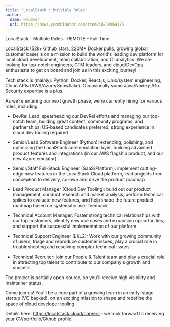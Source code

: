 ```yaml
---
title: "LocalStack : Multiple Roles"
author:
  name: whummer
  url: https://news.ycombinator.com/item?id=39964175
---
```

LocalStack - Multiple Roles - REMOTE - Full-Time

LocalStack (52k+ Github stars, 220M+ Docker pulls, growing global customer base) is on a mission to build the world&#x27;s leading dev platform for local cloud development, team collaboration, and CI analytics. We are looking for top-notch engineers, GTM leaders, and cloud&#x2F;DevOps enthusiasts to get on board and join us in this exciting journey!

Tech stack is (mainly): Python, Docker, React.js, Unix&#x2F;system engineering, Cloud APIs (AWS&#x2F;Azure&#x2F;Snowflake). Occasionally some Java&#x2F;Node.js&#x2F;Go. Security expertise is a plus.

As we&#x27;re entering our next growth phase, we&#x27;re currently hiring for various roles, including:

* DevRel Lead: spearheading our DevRel efforts and managing our top-notch team, building great content, community programs, and partnerships; US-based candidates preferred, strong experience in cloud dev tooling required

* Senior&#x2F;Lead Software Engineer (Python): extending, polishing, and optimizing the LocalStack core emulation layer, building advanced product features and integrations (in our AWS flagship product, and our new Azure emulator)

* Senior&#x2F;Staff Full-Stack Engineer (SaaS&#x2F;Platform): implement cutting-edge new features in the LocalStack Cloud platform, lead projects from conception to delivery, co-own and drive the product roadmap

* Lead Product Manager (Cloud Dev Tooling): build out our product management, conduct research and market analysis, perform technical spikes to evaluate new features, and help shape the future product roadmap based on systematic user feedback

* Technical Account Manager: Foster strong technical relationships with our top customers, identify new use cases and expansion opportunities, and support the successful implementation of our platform

* Technical Support Engineer (L1&#x2F;L2): Work with our growing community of users, triage and reproduce customer issues, play a crucial role in troubleshooting and resolving complex technical issues

* Technical Recruiter: join our People &amp; Talent team and play a crucial role in attracting top talent to contribute to our company&#x27;s growth and success

The project is partially open-source, so you&#x27;ll receive high visibility and maintainer status.

Come join us! You&#x27;ll be a core part of a growing team in an early-stage startup (VC backed), on an exciting mission to shape and redefine the space of cloud developer tooling.

Details here: <a href="https:&#x2F;&#x2F;localstack.cloud&#x2F;careers" rel="nofollow">https:&#x2F;&#x2F;localstack.cloud&#x2F;careers</a> - we look forward to receiving your CV&#x2F;portfolio&#x2F;Github profile!
